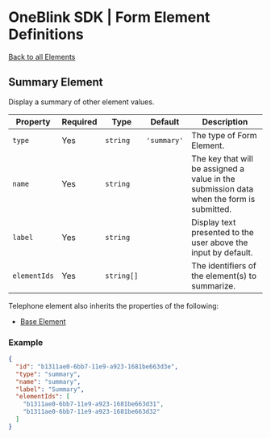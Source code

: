 # OneBlink SDK | Form Element Definitions

[Back to all Elements](./README.md)

## Summary Element

Display a summary of other element values.

| Property     | Required | Type       | Default     | Description                                                                              |
| ------------ | -------- | ---------- | ----------- | ---------------------------------------------------------------------------------------- |
| `type`       | Yes      | `string`   | `'summary'` | The type of Form Element.                                                                |
| `name`       | Yes      | `string`   |             | The key that will be assigned a value in the submission data when the form is submitted. |
| `label`      | Yes      | `string`   |             | Display text presented to the user above the input by default.                           |
| `elementIds` | Yes      | `string[]` |             | The identifiers of the element(s) to summarize.                                          |

Telephone element also inherits the properties of the following:

- [Base Element](./base-element.md)

### Example

```JSON
{
  "id": "b1311ae0-6bb7-11e9-a923-1681be663d3e",
  "type": "summary",
  "name": "summary",
  "label": "Summary",
  "elementIds": [
    "b1311ae0-6bb7-11e9-a923-1681be663d31",
    "b1311ae0-6bb7-11e9-a923-1681be663d32"
  ]
}
```
